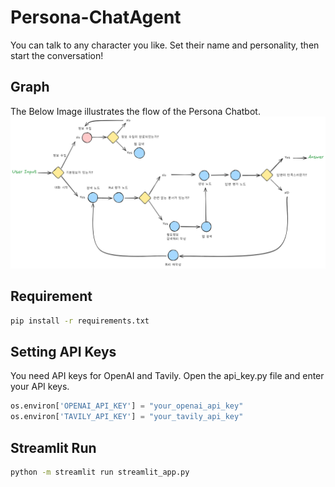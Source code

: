 # Persona-ChatAgent
You can talk to any character you like. Set their name and personality, then start the conversation!


## Graph
The Below Image illustrates the flow of the Persona Chatbot.
![Flow](./assets/flow.png)

## Requirement
```bash
pip install -r requirements.txt
```

## Setting API Keys
You need API keys for OpenAI and Tavily. Open the api_key.py file and enter your API keys.

```python
os.environ['OPENAI_API_KEY'] = "your_openai_api_key"
os.environ['TAVILY_API_KEY'] = "your_tavily_api_key"
```

## Streamlit Run
```bash
python -m streamlit run streamlit_app.py
```